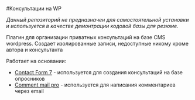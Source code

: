 #Консультации на WP

*Данный репозиторий не предназначен для самостоятельной установки и используется в качестве демонтрации кодовой базы для резюме.*

Плагин для организации приватных консультаций на базе CMS wordpress.
Создает изолированные записи, недоступные никому кроме автора и консультанта

Работает на основании:

* [Contact Form 7](https://wordpress.org/plugins/contact-form-7/) - используется для создания консультаций на базе опросников
* [Comment mail pro](https://comment-mail.com/) - используется для написания комментариев через email


